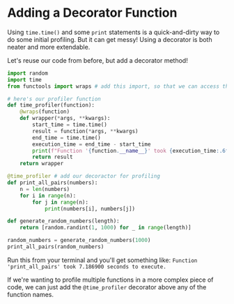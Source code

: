 # Adding a Decorator Function

Using `time.time()` and some `print` statements is a quick-and-dirty way to do some initial profiling. But it can get messy! Using a decorator is both neater and more extendable. 

Let's reuse our code from before, but add a decorator method! 

```python
import random
import time
from functools import wraps # add this import, so that we can access the decorated functions

# here's our profiler function
def time_profiler(function): 
    @wraps(function)
    def wrapper(*args, **kwargs):
        start_time = time.time()
        result = function(*args, **kwargs)
        end_time = time.time()
        execution_time = end_time - start_time
        print(f"Function '{function.__name__}' took {execution_time:.6f} seconds to execute.")
        return result
    return wrapper

@time_profiler # add our decoractor for profiling
def print_all_pairs(numbers):
    n = len(numbers)
    for i in range(n):        
        for j in range(n):    
            print(numbers[i], numbers[j])

def generate_random_numbers(length):
    return [random.randint(1, 1000) for _ in range(length)]

random_numbers = generate_random_numbers(1000)
print_all_pairs(random_numbers)
```

Run this from your terminal and you'll get something like: `Function 'print_all_pairs' took 7.186900 seconds to execute.`

If we're wanting to profile multiple functions in a more complex piece of code, we can just add the `@time_profiler` decorator above any of the function names.